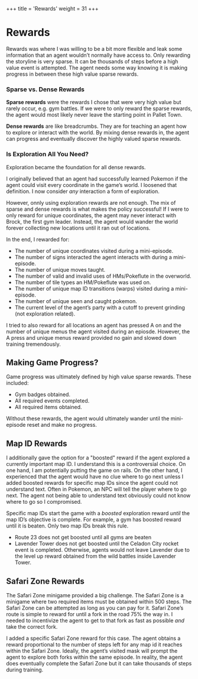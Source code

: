 +++
title = 'Rewards'
weight = 31
+++

# Rewards

Rewards was where I was willing to be a bit more flexible and leak some information that an agent wouldn’t normally have access to. Only rewarding the storyline is very sparse. It can be thousands of steps before a high value event is attempted. The agent needs some way knowing it is making progress in between these high value sparse rewards. 

### Sparse vs. Dense Rewards

**Sparse rewards** were the rewards I chose that were very high value but rarely occur, e.g. gym battles. If we were to only reward the sparse rewards, the agent would most likely never leave the starting point in Pallet Town.

**Dense rewards** are like breadcrumbs. They are for teaching an agent how to explore or interact with the world. By mixing dense rewards in, the agent can progress and eventually discover the highly valued sparse rewards. 

### Is Exploration All You Need?

Exploration became the foundation for all dense rewards.

I originally believed that an agent had successfully learned Pokemon if the agent could visit every coordinate in the game’s world. I loosened that definition. I now consider *any* interaction a form of exploration.

However, onnly using exploration rewards are not enough. The mix of sparse and dense rewards is what makes the policy successful! If I were to only reward for unique coordinates, the agent may never interact with Brock, the first gym leader. Instead, the agent would wander the world forever collecting new locations until it ran out of locations.

In the end, I rewarded for:

- The number of unique coordinates visited during a mini-episode.
- The number of signs interacted the agent interacts with during a mini-episode.
- The number of unique moves taught.
- The number of valid and invalid uses of HMs/Pokeflute in the overworld.   
- The number of tile types an HM/Pokeflute was used on.
- The number of unique map ID transitions (warps) visited during a mini-episode.   
- The number of unique seen and caught pokemon.
- The current level of the agent’s party with a cutoff to prevent grinding (not exploration related).

I tried to also reward for all locations an agent has pressed A on and the number of unique menus the agent visited during an epiosde. However, the A press and unique menus reward provided no gain and slowed down training tremendously.

## Making Game Progress?

Game progress was ultimately defined by high value sparse rewards. These included:

- Gym badges obtained.
- All required events completed.
- All required items obtained.

Without these rewards, the agent would ultimately wander until the mini-episode reset and make no progress.

## Map ID Rewards

I additionally gave the option for a "boosted" reward if the agent explored a currently important map ID. I understand this is a controversial choice. On one hand, I am potentially putting the game on rails. On the other hand, I experienced that the agent would have no clue where to go next unless I added boosted rewards for specific map IDs since the agent could not understand text. Often in Pokemon, an NPC will tell the player where to go next. The agent not being able to understand text obviously could not know where to go so I compromised.

Specific map IDs start the game with a _boosted_ exploration reward *until* the map ID’s objective is complete. For example, a gym has boosted reward until it is beaten. Only two map IDs break this rule. 

- Route 23 does not get boosted until all gyms are beaten  
- Lavender Tower does not get boosted until the Celadon City rocket event is completed. Otherwise, agents would not leave Lavender due to the level up reward obtained from the wild battles inside Lavender Tower. 

## Safari Zone Rewards

The Safari Zone minigame provided a big challenge. The Safari Zone is a minigame where two required items must be obtained within 500 steps. The Safari Zone can be attempted as long as you can pay for it. Safari Zone’s route is simple to reward for until a fork in the road 75% the way in. I needed to incentivize the agent to get to that fork as fast as possible *and* take the correct fork.

I added a specific Safari Zone reward for this case. The agent obtains a reward proportional to the number of steps left for any map id it reaches within the Safari Zone. Ideally, the agent’s visited mask will prompt the agent to explore both forks within the same episode. In reality, the agent does eventually complete the Safari Zone but it can take thousands of steps during training.